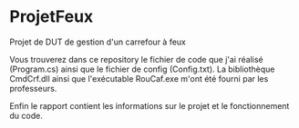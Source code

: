 # ProjetFeux
Projet de DUT de gestion d'un carrefour à feux 

Vous trouverez dans ce repository le fichier de code que j'ai réalisé (Program.cs) ainsi que le fichier de config (Config.txt).
La bibliothèque CmdCrf.dll ainsi que l'exécutable RouCaf.exe m'ont été fourni par les professeurs.

Enfin le rapport contient les informations sur le projet et le fonctionnement du code.
